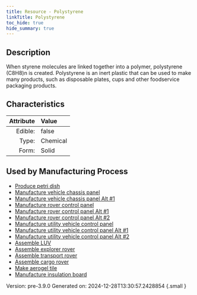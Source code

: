 ```yaml
---
title: Resource - Polystyrene
linkTitle: Polystyrene
toc_hide: true
hide_summary: true
---
```


## Description
&#10;&#9;&#9;When styrene molecules are linked together into a polymer, polystyrene (C8H8)n is created. Polystyrene is an inert plastic that can&#10;&#9;&#9;be used to make many products, such as disposable plates, cups and other foodservice&#10;&#9;&#9;packaging products. 

## Characteristics

| Attribute      | Value |
|--------:|:------|
|Edible:|false|
|Type:|Chemical|
|Form:|Solid|
 

## Used by Manufacturing Process

- [Produce petri dish](/docs/definitions/process/produce-petri-dish)
- [Manufacture vehicle chassis panel](/docs/definitions/process/manufacture-vehicle-chassis-panel)
- [Manufacture vehicle chassis panel Alt #1](/docs/definitions/process/manufacture-vehicle-chassis-panel-alt--1)
- [Manufacture rover control panel](/docs/definitions/process/manufacture-rover-control-panel)
- [Manufacture rover control panel Alt #1](/docs/definitions/process/manufacture-rover-control-panel-alt--1)
- [Manufacture rover control panel Alt #2](/docs/definitions/process/manufacture-rover-control-panel-alt--2)
- [Manufacture utility vehicle control panel](/docs/definitions/process/manufacture-utility-vehicle-control-panel)
- [Manufacture utility vehicle control panel Alt #1](/docs/definitions/process/manufacture-utility-vehicle-control-panel-alt--1)
- [Manufacture utility vehicle control panel Alt #2](/docs/definitions/process/manufacture-utility-vehicle-control-panel-alt--2)
- [Assemble LUV](/docs/definitions/process/assemble-luv)
- [Assemble explorer rover](/docs/definitions/process/assemble-explorer-rover)
- [Assemble transport rover](/docs/definitions/process/assemble-transport-rover)
- [Assemble cargo rover](/docs/definitions/process/assemble-cargo-rover)
- [Make aerogel tile](/docs/definitions/process/make-aerogel-tile)
- [Manufacture insulation board](/docs/definitions/process/manufacture-insulation-board)


    

Version: pre-3.9.0 Generated on: 2024-12-28T13:30:57.2428854
{.small }
